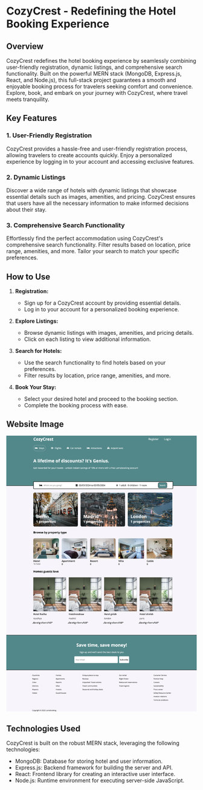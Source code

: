 # CozyCrest - Redefining the Hotel Booking Experience

## Overview

CozyCrest redefines the hotel booking experience by seamlessly combining user-friendly registration, dynamic listings, and comprehensive search functionality. Built on the powerful MERN stack (MongoDB, Express.js, React, and Node.js), this full-stack project guarantees a smooth and enjoyable booking process for travelers seeking comfort and convenience. Explore, book, and embark on your journey with CozyCrest, where travel meets tranquility.

## Key Features

### 1. User-Friendly Registration
CozyCrest provides a hassle-free and user-friendly registration process, allowing travelers to create accounts quickly. Enjoy a personalized experience by logging in to your account and accessing exclusive features.

### 2. Dynamic Listings
Discover a wide range of hotels with dynamic listings that showcase essential details such as images, amenities, and pricing. CozyCrest ensures that users have all the necessary information to make informed decisions about their stay.

### 3. Comprehensive Search Functionality
Effortlessly find the perfect accommodation using CozyCrest's comprehensive search functionality. Filter results based on location, price range, amenities, and more. Tailor your search to match your specific preferences.

## How to Use

1. **Registration:**
   - Sign up for a CozyCrest account by providing essential details.
   - Log in to your account for a personalized booking experience.

2. **Explore Listings:**
   - Browse dynamic listings with images, amenities, and pricing details.
   - Click on each listing to view additional information.

3. **Search for Hotels:**
   - Use the search functionality to find hotels based on your preferences.
   - Filter results by location, price range, amenities, and more.

4. **Book Your Stay:**
   - Select your desired hotel and proceed to the booking section.
   - Complete the booking process with ease.

## Website Image
  ![image](https://github.com/Swapnaroop2001/Portfolio-Website/blob/main/src/images/CozyCrest.png)
  
## Technologies Used

CozyCrest is built on the robust MERN stack, leveraging the following technologies:

- MongoDB: Database for storing hotel and user information.
- Express.js: Backend framework for building the server and API.
- React: Frontend library for creating an interactive user interface.
- Node.js: Runtime environment for executing server-side JavaScript.




